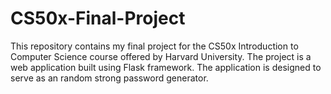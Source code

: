# CS50x-Final-Project
This repository contains my final project for the CS50x Introduction to Computer Science course offered by Harvard University. The project is a web application built using Flask framework. The application is designed to serve as an random strong password generator.
